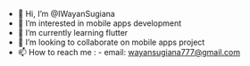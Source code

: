 - 👋 Hi, I’m @IWayanSugiana
- 👀 I’m interested in mobile apps development
- 🌱 I’m currently learning flutter
- 💞️ I’m looking to collaborate on mobile apps project
- 📫 How to reach me :
      - email: wayansugiana777@gmail.com 

<!---
IWayanSugiana/IWayanSugiana is a ✨ special ✨ repository because its `README.md` (this file) appears on your GitHub profile.
You can click the Preview link to take a look at your changes.
--->
